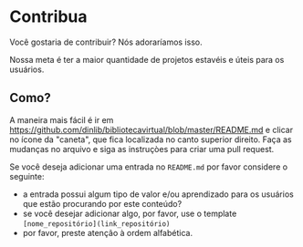 # Contribua

Você gostaria de contribuir? Nós adoraríamos isso.

Nossa meta é ter a maior quantidade de projetos estavéis e úteis para os usuários.

## Como?

A maneira mais fácil é ir em https://github.com/dinlib/bibliotecavirtual/blob/master/README.md e clicar no ícone da "caneta", que fica localizada no canto superior direito. Faça as mudanças no arquivo e siga as instruçòes para criar uma pull request.

Se você deseja adicionar uma entrada no `README.md` por favor considere o seguinte:

- a entrada possui algum tipo de valor e/ou aprendizado para os usuários que estão procurando por este conteúdo?
- se você desejar adicionar algo, por favor, use o template `[nome_repositório](link_repositório)`
- por favor, preste atenção à ordem alfabética.
